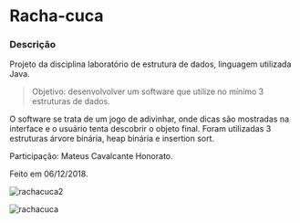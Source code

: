 # Racha-cuca

### Descrição

Projeto da disciplina laboratório de estrutura de dados, linguagem utilizada Java. 

> Objetivo: desenvolvolver um software que utilize no mínimo 3 estruturas de dados. 

O software se trata de um jogo de adivinhar, onde dicas são mostradas na interface e o usuário tenta descobrir o objeto final. Foram utilizadas 3 estruturas árvore binária, heap binária e insertion sort.

Participação: Mateus Cavalcante Honorato.

Feito em 06/12/2018.

![rachacuca2](https://user-images.githubusercontent.com/34866806/49674556-8a0de580-fa59-11e8-86bb-7e2d025ce573.png)

![rachacuca](https://user-images.githubusercontent.com/34866806/49674560-8ed29980-fa59-11e8-881c-1e1026a5a7ea.png)

